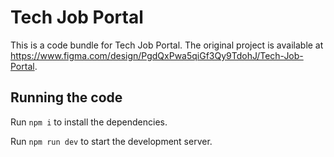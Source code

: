 
  # Tech Job Portal

  This is a code bundle for Tech Job Portal. The original project is available at https://www.figma.com/design/PgdQxPwa5qiGf3Qy9TdohJ/Tech-Job-Portal.

  ## Running the code

  Run `npm i` to install the dependencies.

  Run `npm run dev` to start the development server.
  